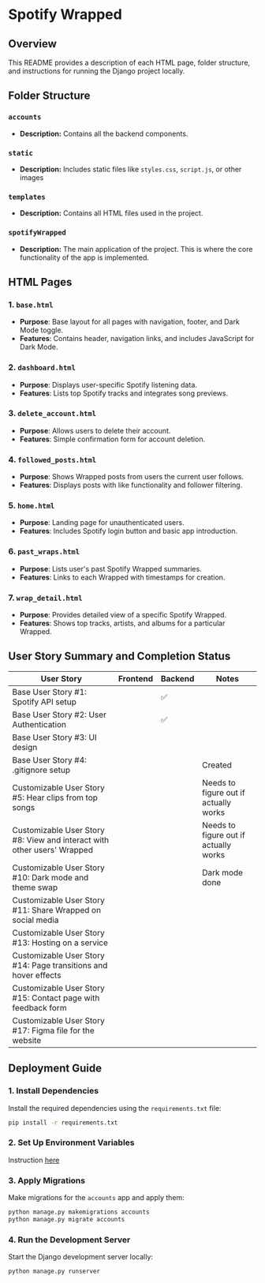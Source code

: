 # Spotify Wrapped

## Overview

This README provides a description of each HTML page, folder structure, and instructions for running the Django project locally.

## Folder Structure

### `accounts`
- **Description:** Contains all the backend components.


### `static`
- **Description:** Includes static files like `styles.css`, `script.js`, or other images

### `templates`
- **Description:** Contains all HTML files used in the project.

### `spotifyWrapped`
- **Description:** The main application of the project. This is where the core functionality of the app is implemented.

## HTML Pages

### 1. `base.html`
- **Purpose**: Base layout for all pages with navigation, footer, and Dark Mode toggle.
- **Features**: Contains header, navigation links, and includes JavaScript for Dark Mode.

### 2. `dashboard.html`
- **Purpose**: Displays user-specific Spotify listening data.
- **Features**: Lists top Spotify tracks and integrates song previews.

### 3. `delete_account.html`
- **Purpose**: Allows users to delete their account.
- **Features**: Simple confirmation form for account deletion.

### 4. `followed_posts.html`
- **Purpose**: Shows Wrapped posts from users the current user follows.
- **Features**: Displays posts with like functionality and follower filtering.

### 5. `home.html`
- **Purpose**: Landing page for unauthenticated users.
- **Features**: Includes Spotify login button and basic app introduction.

### 6. `past_wraps.html`
- **Purpose**: Lists user's past Spotify Wrapped summaries.
- **Features**: Links to each Wrapped with timestamps for creation.

### 7. `wrap_detail.html`
- **Purpose**: Provides detailed view of a specific Spotify Wrapped.
- **Features**: Shows top tracks, artists, and albums for a particular Wrapped.

## User Story Summary and Completion Status

| User Story                                       | Frontend | Backend | Notes |
|--------------------------------------------------|----------|---------|-------|
| Base User Story #1: Spotify API setup            |  | ✅ |  |
| Base User Story #2: User Authentication          |  | ✅ |  |
| Base User Story #3: UI design                    |  |  |  |
| Base User Story #4: .gitignore setup             |  |  | Created |
| Customizable User Story #5: Hear clips from top songs |  |  | Needs to figure out if actually works |
| Customizable User Story #8: View and interact with other users' Wrapped | |  | Needs to figure out if actually works |
| Customizable User Story #10: Dark mode and theme swap |  |  | Dark mode done |
| Customizable User Story #11: Share Wrapped on social media |  |  |  |
| Customizable User Story #13: Hosting on a service |  |  |  |
| Customizable User Story #14: Page transitions and hover effects |  |  |  |
| Customizable User Story #15: Contact page with feedback form |  |  |  |
| Customizable User Story #17: Figma file for the website |  |  |  |

## Deployment Guide

### 1. Install Dependencies

Install the required dependencies using the `requirements.txt` file:

```bash
pip install -r requirements.txt
```

### 2. Set Up Environment Variables

Instruction [here](https://docs.google.com/document/d/1feUq6mzyXzho7uwbJjj92cfXeNpSgE_8PkGePO1V3Z8/edit?usp=sharing)

### 3. Apply Migrations

Make migrations for the `accounts` app and apply them:

```bash
python manage.py makemigrations accounts
python manage.py migrate accounts
```

### 4. Run the Development Server

Start the Django development server locally:

```bash
python manage.py runserver
```